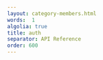 ```yaml
---
layout: category-members.html
words:  1
algolia: true
title: auth
separator: API Reference
order: 600
---
```


